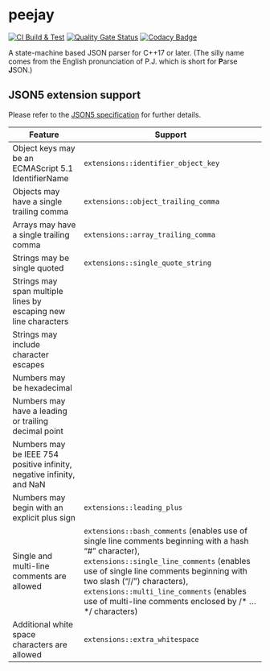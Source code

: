 # peejay

[![CI Build & Test](https://github.com/paulhuggett/peejay/actions/workflows/ci.yaml/badge.svg)](https://github.com/paulhuggett/peejay/actions/workflows/ci.yaml)
[![Quality Gate Status](https://sonarcloud.io/api/project_badges/measure?project=paulhuggett_peejay&metric=alert_status)](https://sonarcloud.io/summary/new_code?id=paulhuggett_peejay)
[![Codacy Badge](https://app.codacy.com/project/badge/Grade/a37157bbd85c440daadd8039cda137b2)](https://www.codacy.com/gh/paulhuggett/peejay/dashboard?utm_source=github.com&amp;utm_medium=referral&amp;utm_content=paulhuggett/peejay&amp;utm_campaign=Badge_Grade)

A state-machine based JSON parser for C++17 or later. (The silly name comes from the English pronunciation of P.J. which is short for **P**arse **J**SON.)

## JSON5 extension support

Please refer to the [JSON5 specification](https://json5.org) for further details.

Feature | Support
------- | ---------
Object keys may be an ECMAScript 5.1 IdentifierName | `extensions::identifier_object_key`
Objects may have a single trailing comma | `extensions::object_trailing_comma`
Arrays may have a single trailing comma | `extensions::array_trailing_comma`
Strings may be single quoted | `extensions::single_quote_string`
Strings may span multiple lines by escaping new line characters |
Strings may include character escapes |
Numbers may be hexadecimal |
Numbers may have a leading or trailing decimal point | 
Numbers may be IEEE 754 positive infinity, negative infinity, and NaN |
Numbers may begin with an explicit plus sign | `extensions::leading_plus`
Single and multi-line comments are allowed | `extensions::bash_comments` (enables use of single line comments beginning with a hash “#” character), `extensions::single_line_comments` (enables use of single line comments beginning with two slash (“//”) characters), `extensions::multi_line_comments` (enables use of multi-line comments enclosed by /\* … \*/ characters)
Additional white space characters are allowed | `extensions::extra_whitespace`
